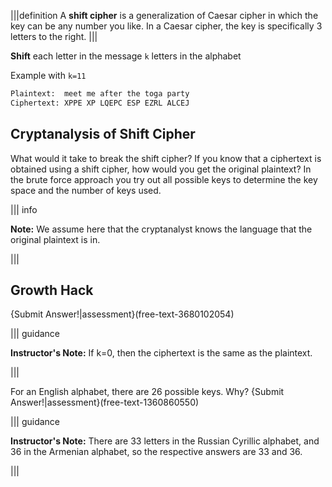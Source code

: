 |||definition
A **shift cipher** is a generalization of Caesar cipher in which the key can be any number you like. In a Caesar cipher, the key is specifically 3 letters to the right.
|||


**Shift** each letter in the message `k` letters in the alphabet

Example with `k=11`

```bash
Plaintext:  meet me after the toga party
Ciphertext: XPPE XP LQEPC ESP EZRL ALCEJ
```

## Cryptanalysis of Shift Cipher
What would it take to break the shift cipher? If you know that a ciphertext is obtained using a shift cipher, how would you get the original plaintext? In the brute force approach you try out all possible keys to determine the key space and the number of keys used. 

||| info

**Note:** We assume here that the cryptanalyst knows the language that the original plaintext is in. 

|||


## Growth Hack 
{Submit Answer!|assessment}(free-text-3680102054)

||| guidance

**Instructor's Note:** If k=0, then the ciphertext is the same as the plaintext.

|||

For an English alphabet, there are 26 possible keys. Why?
{Submit Answer!|assessment}(free-text-1360860550)

||| guidance

**Instructor's Note:** There are 33 letters in the Russian Cyrillic alphabet, and 36 in the Armenian alphabet, so the respective answers are 33 and 36.

|||
